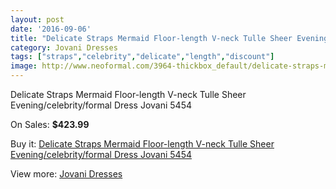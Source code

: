 ```yaml
---
layout: post
date: '2016-09-06'
title: "Delicate Straps Mermaid Floor-length V-neck Tulle Sheer Evening/celebrity/formal Dress Jovani 5454"
category: Jovani Dresses
tags: ["straps","celebrity","delicate","length","discount"]
image: http://www.neoformal.com/3964-thickbox_default/delicate-straps-mermaid-floor-length-v-neck-tulle-sheer-evening-celebrity-formal-dress-jovani-5454.jpg
---
```

Delicate Straps Mermaid Floor-length V-neck Tulle Sheer Evening/celebrity/formal Dress Jovani 5454

On Sales: **$423.99**
<a href="https://www.neoformal.com/en/jovani-dresses/1479-delicate-straps-mermaid-floor-length-v-neck-tulle-sheer-evening-celebrity-formal-dress-jovani-5454.html"><amp-img layout="responsive" width="600" height="600" src="//www.neoformal.com/3964-thickbox_default/delicate-straps-mermaid-floor-length-v-neck-tulle-sheer-evening-celebrity-formal-dress-jovani-5454.jpg" alt="Delicate Straps Mermaid Floor-length V-neck Tulle Sheer Evening/celebrity/formal Dress Jovani 5454 0" /></a>
<a href="https://www.neoformal.com/en/jovani-dresses/1479-delicate-straps-mermaid-floor-length-v-neck-tulle-sheer-evening-celebrity-formal-dress-jovani-5454.html"><amp-img layout="responsive" width="600" height="600" src="//www.neoformal.com/3965-thickbox_default/delicate-straps-mermaid-floor-length-v-neck-tulle-sheer-evening-celebrity-formal-dress-jovani-5454.jpg" alt="Delicate Straps Mermaid Floor-length V-neck Tulle Sheer Evening/celebrity/formal Dress Jovani 5454 1" /></a>
<a href="https://www.neoformal.com/en/jovani-dresses/1479-delicate-straps-mermaid-floor-length-v-neck-tulle-sheer-evening-celebrity-formal-dress-jovani-5454.html"><amp-img layout="responsive" width="600" height="600" src="//www.neoformal.com/3966-thickbox_default/delicate-straps-mermaid-floor-length-v-neck-tulle-sheer-evening-celebrity-formal-dress-jovani-5454.jpg" alt="Delicate Straps Mermaid Floor-length V-neck Tulle Sheer Evening/celebrity/formal Dress Jovani 5454 2" /></a>

Buy it: [Delicate Straps Mermaid Floor-length V-neck Tulle Sheer Evening/celebrity/formal Dress Jovani 5454](https://www.neoformal.com/en/jovani-dresses/1479-delicate-straps-mermaid-floor-length-v-neck-tulle-sheer-evening-celebrity-formal-dress-jovani-5454.html "Delicate Straps Mermaid Floor-length V-neck Tulle Sheer Evening/celebrity/formal Dress Jovani 5454")

View more: [Jovani Dresses](https://www.neoformal.com/en/15-jovani-dresses "Jovani Dresses")